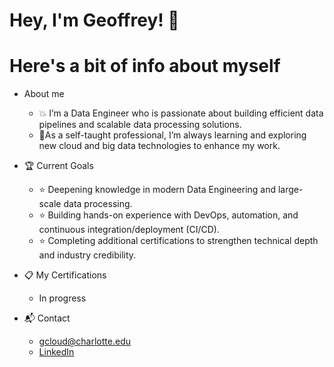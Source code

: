 ﻿# Hey, I'm Geoffrey! :wave:

# Here's a bit of info about myself

* About me
   * :boom: I’m a Data Engineer who is passionate about building efficient data pipelines and scalable data processing solutions.
   * :seedling:As a self-taught professional, I’m always learning and exploring new cloud and big data technologies to enhance my work.

* :trophy: Current Goals
   * :star: Deepening knowledge in modern Data Engineering and large-scale data processing.
   * :star: Building hands-on experience with DevOps, automation, and continuous integration/deployment (CI/CD).
   * :star: Completing additional certifications to strengthen technical depth and industry credibility.

* :clipboard: My Certifications
   * In progress

* :mailbox_with_mail: Contact
   * <a href=gcloud@charlotte.edu>gcloud@charlotte.edu</a>
   * <a target="_blank" href=https://www.linkedin.com/in/geoffrey-cloud-18b107181/>LinkedIn</a> 



